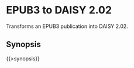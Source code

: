 <link rev="dp2:doc" href="../resources/xml/xproc/epub3-to-daisy202.xpl"/>
<link rel="rdf:type" href="http://www.daisy.org/ns/pipeline/userdoc"/>
<meta property="dc:title" content="EPUB3 to DAISY 2.02"/>

# EPUB3 to DAISY 2.02

Transforms an EPUB3 publication into DAISY 2.02.

## Synopsis

{{>synopsis}}


